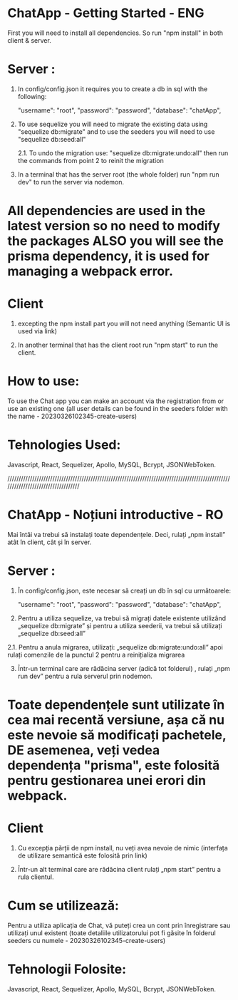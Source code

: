 # ChatApp - Getting Started - ENG

First you will need to install all dependencies. So run "npm install" in both client & server.

# Server :

1. In config/config.json it requires you to create a db in sql with the following:

   "username": "root",
   "password": "password",
   "database": "chatApp",

2. To use sequelize you will need to migrate the existing data using "sequelize db:migrate" and to use the seeders you will need to use "sequelize db:seed:all"

   2.1. To undo the migration use: "sequelize db:migrate:undo:all" then run the commands from point 2 to reinit the migration

3. In a terminal that has the server root (the whole folder) run "npm run dev" to run the server via nodemon.

# All dependencies are used in the latest version so no need to modify the packages ALSO you will see the prisma dependency, it is used for managing a webpack error.

# Client

1. excepting the npm install part you will not need anything (Semantic UI is used via link)

2. In another terminal that has the client root run "npm start" to run the client.

# How to use:

To use the Chat app you can make an account via the registration from or use an existing one (all user details can be found in the seeders folder with the name - 20230326102345-create-users)

# Tehnologies Used:
Javascript, React, Sequelizer, Apollo, MySQL, Bcrypt, JSONWebToken.

///////////////////////////////////////////////////////////////////////////////////////////////////////////////////////////////////

#  ChatApp - Noțiuni introductive - RO

Mai întâi va trebui să instalați toate dependențele. Deci, rulați „npm install” atât în client, cât și în server.

# Server :

1. În config/config.json, este necesar să creați un db în sql cu următoarele:

   "username": "root",
   "password": "password",
   "database": "chatApp",

2. Pentru a utiliza sequelize, va trebui să migrați datele existente utilizând „sequelize db:migrate” și pentru a utiliza seederii, va trebui să utilizați „sequelize db:seed:all”

2.1. Pentru a anula migrarea, utilizați: „sequelize db:migrate:undo:all” apoi rulați comenzile de la punctul 2 pentru a reinițializa migrarea

3. Într-un terminal care are rădăcina server (adică tot folderul) , rulați „npm run dev” pentru a rula serverul prin nodemon.

# Toate dependențele sunt utilizate în cea mai recentă versiune, așa că nu este nevoie să modificați pachetele, DE asemenea, veți vedea dependența "prisma", este folosită pentru gestionarea unei erori din webpack.

# Client

1. Cu excepția părții de npm install, nu veți avea nevoie de nimic (interfața de utilizare semantică este folosită prin link)

2. Într-un alt terminal care are rădăcina client rulați „npm start” pentru a rula clientul.

# Cum se utilizează:

Pentru a utiliza aplicația de Chat, vă puteți crea un cont prin înregistrare sau utilizați unul existent (toate detaliile utilizatorului pot fi găsite în folderul seeders cu numele - 20230326102345-create-users)

# Tehnologii Folosite:
Javascript, React, Sequelizer, Apollo, MySQL, Bcrypt, JSONWebToken.
